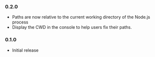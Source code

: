 ### 0.2.0

* Paths are now relative to the current working directory of the Node.js process
* Display the CWD in the console to help users fix their paths.

### 0.1.0

* Initial release